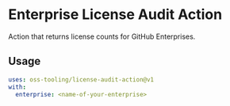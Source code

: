 # Enterprise License Audit Action

Action that returns license counts for GitHub Enterprises.

## Usage

```yaml
uses: oss-tooling/license-audit-action@v1
with:
  enterprise: <name-of-your-enterprise>
```
